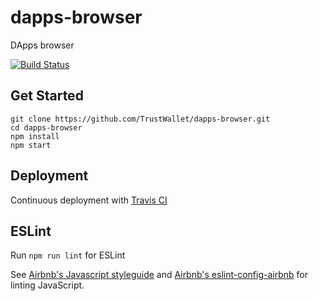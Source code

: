 # dapps-browser
DApps browser

[![Build Status](https://travis-ci.org/TrustWallet/dapps-browser.svg?branch=master)](https://travis-ci.org/TrustWallet/dapps-browser)

## Get Started
```
git clone https://github.com/TrustWallet/dapps-browser.git
cd dapps-browser
npm install
npm start
```

## Deployment
Continuous deployment with [Travis CI](https://travis-ci.org/TrustWallet/dapps-browser)

## ESLint
Run `npm run lint` for ESLint

See [Airbnb's Javascript styleguide](https://github.com/airbnb/javascript) and [Airbnb's eslint-config-airbnb](https://github.com/airbnb/javascript/tree/master/packages/eslint-config-airbnb) for linting JavaScript.